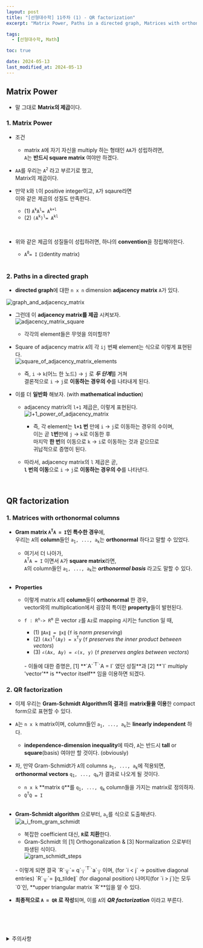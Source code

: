 ```yaml
---
layout: post
title: "[선형대수학] 11주차 (1) - QR factorization"
excerpt: "Matrix Power, Paths in a directed graph, Matrices with orthonormal columns, QR factorization"

tags:
  - [선형대수학, Math]

toc: true

date: 2024-05-13
last_modified_at: 2024-05-13
---
```

## Matrix Power
- 말 그대로 **Matrix의 제곱**이다.  

### 1. Matrix Power
- 조건
  - matrix `A`에 자기 자신을 multiply 하는 형태인 `AA`가 성립하려면,  
  `A`는 **반드시 square matrix** 여야만 하겠다.  

- `AA`를 우리는 `A`<sup>`2`</sup> 라고 부르기로 했고,  
Matrix의 제곱이다.  

- 만약 `k`와 `l`이 positive integer이고, `A`가 sqaure라면   
이와 같은 제곱의 성질도 만족한다.  

  - (1) `A`<sup>`k`</sup>`A`<sup>`l`</sup>`= A`<sup>`k+l`</sup>
  - (2) `(A`<sup>`k`</sup>`)`<sup>`l`</sup>`= A`<sup>`kl`</sup>

<br>

- 위와 같은 제곱의 성질들이 성립하려면, 하나의 **convention**을 정립해야한다.  

  - `A`<sup>`0`</sup>`= I` (`I`dentity matrix)  

  <br>

### 2. Paths in a directed graph
- **directed graph**에 대한 `n x n` dimension **adjacency matrix** `A`가 있다.  

![graph_and_adjacency_matrix](https://i.imgur.com/7mY687U.png)

- 그런데 이 **adjacency matrix를 제곱** 시켜보자.  
![adjacency_matrix_square][def]  
  - 각각의 element들은 무엇을 의미할까?  

- Square of adjacency matrix `A`의 각 `ij` 번째 element는 식으로 이렇게 표현된다.  
![square_of_adjacency_matrix_elements][def2]  
  - 즉, `i` -> `k`(어느 한 노드) -> `j` 로 ***두 단계***를 거쳐  
  결론적으로 `i` -> `j`로 **이동하는 경우의 수**를 나타내게 된다.  

- 이를 더 **일반화** 해보자. (with **mathematical induction**)  
  - adjacency matrix의 `l+1` 제곱은, 이렇게 표현된다.  
  ![l+1_power_of_adjacency_matrix][def3]  
    - 즉, 각 element는 **`l+1` 번** 만에 `i` -> `j`로 이동하는 경우의 수이며,  
    이는 곧 **`l`번**만에 `j` -> `k`로 이동한 후  
    마지막 **한 번**의 이동으로 `k` -> `i`로 이동하는 것과 같으므로  
    귀납적으로 증명이 된다.  

  - 따라서, adjacency matrix의 `l` 제곱은 곧,  
  **`l` 번의 이동**으로 `i` -> `j`로 **이동하는 경우의 수**를 나타낸다.  

<br>

## QR factorization
### 1. Matrices with orthonormal columns  
- **Gram matrix `A`<sup>`T`</sup>`A = I`인 특수한 경우**에,  
우리는 `A`의 **column**들인 `a`<sub>`1`</sub>`, ..., a`<sub>`k`</sub>는 **orthonormal** 하다고 말할 수 있었다.  

  - 여기서 더 나아가,  
  `A`<sup>`T`</sup>`A = I` 이면서 `A`가 **square matrix**라면,  
  `A`의 column들인 `a`<sub>`1`</sub>`, ..., a`<sub>`k`</sub>는 ***orthonormal basis*** 라고도 말할 수 있다.  

  <br>

- **Properties**
  - 이렇게 matrix `A`의 **column**들이 **orthonormal** 한 경우,  
  vector와의 multiplication에서 굉장히 특이한 **property**들이 발현된다.  

  - `f : R`<sup>`n`</sup>`-> R`<sup>`m`</sup> 은 vector `z`를 `Az`로 mapping 시키는 function 일 때,  

    - (1) `∥Ax∥ = ∥x∥` (`f` is *norm preserving*)  
    - (2) `(Ax)`<sup>`T`</sup>`(Ay) = x`<sup>`T`</sup>`y` (`f` *preserves the inner product between vectors*)  
    - (3) `∠(Ax, Ay) = ∠(x, y)` (`f` *preserves angles between vectors*)  
    <br>
    - 이들에 대한 증명은,  
    [1] **`A`<sup>`T`</sup>`A = I` 였던 성질**과  
    [2] **`I` multiply 'vector'** is **vector itself** 임을 이용하면 되겠다.  

    <br>

### 2. QR factorization
- 이제 우리는 **Gram-Schmidt Algorithm의 결과**를 **matrix들을 이용**한 compact form으로 표현할 수 있다.  

- `A`는 `n x k` matrix이며, column들인 `a`<sub>`1`</sub>`, ..., a`<sub>`k`</sub>는 **linearly independent** 하다.  
  - **independence-dimension inequality**에 따라, `A`는 반드시 **tall** or **square**(basis) 여야만 할 것이다. (obviously)  

- 자, 만약 Gram-Schmidt가 `A`의 columns `a`<sub>`1`</sub>`, ..., a`<sub>`k`</sub>에 적용되면,  
**orthonormal vectors** `q`<sub>`1`</sub>`, ..., q`<sub>`k`</sub>가 결과로 나오게 될 것이다.  
  - `n x k` **matrix `Q`**를 `q`<sub>`1`</sub>`, ..., q`<sub>`k`</sub> column들을 가지는 matrix로 정의하자.  
  - `Q`<sup>`T`</sup>`Q = I`  

  <br>

- **Gram-Schmidt algorithm** 으로부터, `a`<sub>`i`</sub>를 식으로 도출해낸다.  
![a_i_from_gram_schmidt][def4]
  - 복잡한 coefficient 대신, **`R`로 치환**한다.  
  - Gram-Schmidt 의 [1] Orthogonalization & [3] Normalization 으로부터 파생된 식이다.  
  ![gram_schmidt_steps][def5]  
  <br>
  - 이렇게 되면 결국 `R`<sub>`ij`</sub>`= q`<sub>`i`</sub><sup>`T`</sup>`a`<sub>`j`</sub> 이며, (for `i < j` -> positive diagonal entries)  
  `R`<sub>`ii`</sub>`= ∥q_tilde∥` (for diagonal position)  
  나머지(for `i > j`)는 모두 `0`인, **upper triangular matrix `R`**임을 알 수 있다.  

- **최종적으로 `A = QR` 로 작성**되며, 이를 `A`의 ***QR factorization*** 이라고 부른다.  

<br>
<br>
<br>
<br>
<details>
<summary>주의사항</summary>
<div markdown="1">

이 포스팅은 강원대학교 김도형 교수님의 선형대수학 수업을 들으며 내용을 정리 한 것입니다.  
수업 내용에 대한 저작권은 교수님께 있으니,  
다른 곳으로의 무분별한 내용 복사를 자제해 주세요.

</div>
</details>

[def]: https://i.imgur.com/D6T30e9.png
[def2]: https://i.imgur.com/N9PS123.png
[def3]: https://i.imgur.com/XKMkzbo.png
[def4]: https://i.imgur.com/1GlgKi0.png
[def5]: https://i.imgur.com/P5y2zC0.png